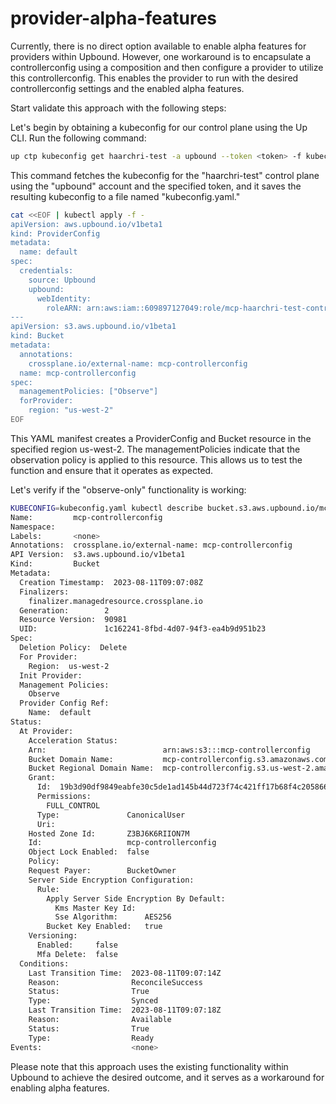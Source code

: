 # provider-alpha-features

Currently, there is no direct option available to enable alpha features for providers within Upbound. 
However, one workaround is to encapsulate a controllerconfig using a composition and then configure a provider to utilize this controllerconfig.
This enables the provider to run with the desired controllerconfig settings and the enabled alpha features. 

Start validate this approach with the following steps:


Let's begin by obtaining a kubeconfig for our control plane using the Up CLI. Run the following command:
```bash
up ctp kubeconfig get haarchri-test -a upbound --token <token> -f kubeconfig.yaml
```
This command fetches the kubeconfig for the "haarchri-test" control plane using the "upbound" account and the specified token, and it saves the resulting kubeconfig to a file named "kubeconfig.yaml."

```bash
cat <<EOF | kubectl apply -f -
apiVersion: aws.upbound.io/v1beta1
kind: ProviderConfig
metadata:
  name: default
spec:
  credentials:
    source: Upbound
    upbound:
      webIdentity:
        roleARN: arn:aws:iam::609897127049:role/mcp-haarchri-test-controllerconfig
---
apiVersion: s3.aws.upbound.io/v1beta1
kind: Bucket
metadata:
  annotations:
    crossplane.io/external-name: mcp-controllerconfig
  name: mcp-controllerconfig
spec:
  managementPolicies: ["Observe"]
  forProvider:
    region: "us-west-2"
EOF
```

This YAML manifest creates a ProviderConfig and Bucket resource in the specified region us-west-2.
The managementPolicies indicate that the observation policy is applied to this resource.
This allows us to test the function and ensure that it operates as expected.

Let's verify if the "observe-only" functionality is working:

```bash
KUBECONFIG=kubeconfig.yaml kubectl describe bucket.s3.aws.upbound.io/mcp-controllerconfig 
Name:         mcp-controllerconfig
Namespace:    
Labels:       <none>
Annotations:  crossplane.io/external-name: mcp-controllerconfig
API Version:  s3.aws.upbound.io/v1beta1
Kind:         Bucket
Metadata:
  Creation Timestamp:  2023-08-11T09:07:08Z
  Finalizers:
    finalizer.managedresource.crossplane.io
  Generation:        2
  Resource Version:  90981
  UID:               1c162241-8fbd-4d07-94f3-ea4b9d951b23
Spec:
  Deletion Policy:  Delete
  For Provider:
    Region:  us-west-2
  Init Provider:
  Management Policies:
    Observe
  Provider Config Ref:
    Name:  default
Status:
  At Provider:
    Acceleration Status:          
    Arn:                          arn:aws:s3:::mcp-controllerconfig
    Bucket Domain Name:           mcp-controllerconfig.s3.amazonaws.com
    Bucket Regional Domain Name:  mcp-controllerconfig.s3.us-west-2.amazonaws.com
    Grant:
      Id:  19b3d90df9849eabfe30c5de1ad145b44d723f74c421ff17b68f4c205866ee94
      Permissions:
        FULL_CONTROL
      Type:               CanonicalUser
      Uri:                
    Hosted Zone Id:       Z3BJ6K6RIION7M
    Id:                   mcp-controllerconfig
    Object Lock Enabled:  false
    Policy:               
    Request Payer:        BucketOwner
    Server Side Encryption Configuration:
      Rule:
        Apply Server Side Encryption By Default:
          Kms Master Key Id:  
          Sse Algorithm:      AES256
        Bucket Key Enabled:   true
    Versioning:
      Enabled:     false
      Mfa Delete:  false
  Conditions:
    Last Transition Time:  2023-08-11T09:07:14Z
    Reason:                ReconcileSuccess
    Status:                True
    Type:                  Synced
    Last Transition Time:  2023-08-11T09:07:18Z
    Reason:                Available
    Status:                True
    Type:                  Ready
Events:                    <none>
```


Please note that this approach uses the existing functionality within Upbound to achieve the desired outcome, and it serves as a workaround for enabling alpha features.
